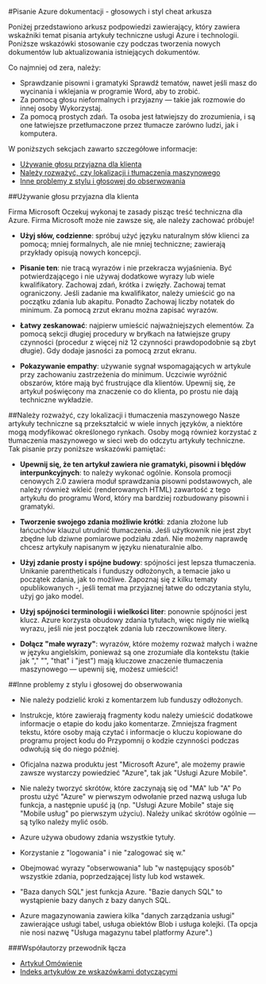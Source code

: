 <properties title="" pageTitle="Pisanie Azure dokumentacji - głosowych i styl cheat arkusza" description="Styl i głosu informacje ułatwiają tworzenie treść techniczna Centrum dokumentacji Azure." metaKeywords="" services="" solutions="" documentationCenter="" authors="tysonn" videoId="" scriptId="" manager="required" />

<tags ms.service="contributor-guide" ms.devlang="" ms.topic="article" ms.tgt_pltfrm="" ms.workload="" ms.date="12/16/2014" ms.author="glenga" />

#<a name="writing-azure-documentation---style-and-voice-cheat-sheet"></a>Pisanie Azure dokumentacji - głosowych i styl cheat arkusza

Poniżej przedstawiono arkusz podpowiedzi zawierający, który zawiera wskaźniki temat pisania artykuły techniczne usługi Azure i technologii. Poniższe wskazówki stosowanie czy podczas tworzenia nowych dokumentów lub aktualizowania istniejących dokumentów.

Co najmniej od zera, należy:

- Sprawdzanie pisowni i gramatyki Sprawdź tematów, nawet jeśli masz do wycinania i wklejania w programie Word, aby to zrobić.
- Za pomocą głosu nieformalnych i przyjazny — takie jak rozmowie do innej osoby Wykorzystaj.
- Za pomocą prostych zdań. Ta osoba jest łatwiejszy do zrozumienia, i są one łatwiejsze przetłumaczone przez tłumacze zarówno ludzi, jak i komputera.

W poniższych sekcjach zawarto szczegółowe informacje:

+ [Używanie głosu przyjazna dla klienta]
+ [Należy rozważyć, czy lokalizacji i tłumaczenia maszynowego]
+ [Inne problemy z stylu i głosowej do obserwowania]


##<a name="use-a-customer-friendly-voice"></a>Używanie głosu przyjazna dla klienta

Firma Microsoft Oczekuj wykonaj te zasady pisząc treść techniczna dla Azure. Firma Microsoft może nie zawsze się, ale należy zachować próbuje!

- **Użyj słów, codzienne**: spróbuj użyć języku naturalnym słów klienci za pomocą; mniej formalnych, ale nie mniej techniczne; zawierają przykłady opisują nowych koncepcji.

- **Pisanie ten**: nie tracą wyrazów i nie przekracza wyjaśnienia. Być potwierdzającego i nie używaj dodatkowe wyrazy lub wiele kwalifikatory. Zachowaj zdań, krótka i zwięzły. Zachowaj temat ograniczony. Jeśli zadanie ma kwalifikator, należy umieścić go na początku zdania lub akapitu. Ponadto Zachowaj liczby notatek do minimum. Za pomocą zrzut ekranu można zapisać wyrazów.

- **Łatwy zeskanować**: najpierw umieścić najważniejszych elementów. Za pomocą sekcji długiej procedury w bryłkach na łatwiejsze grupy czynności (procedur z więcej niż 12 czynności prawdopodobnie są zbyt długie). Gdy dodaje jasności za pomocą zrzut ekranu.

- **Pokazywanie empathy**: używanie sygnał wspomagających w artykule przy zachowaniu zastrzeżenia do minimum. Uczciwie wyróżnić obszarów, które mają być frustrujące dla klientów. Upewnij się, że artykuł poświęcony ma znaczenie co do klienta, po prostu nie dają techniczne wykładzie.

##<a name="consider-localization-and-machine-translation"></a>Należy rozważyć, czy lokalizacji i tłumaczenia maszynowego
Nasze artykuły techniczne są przekształcić w wiele innych języków, a niektóre mogą modyfikować określonego rynkach. Osoby mogą również korzystać z tłumaczenia maszynowego w sieci web do odczytu artykuły techniczne. Tak pisanie przy poniższe wskazówki pamiętać:

- **Upewnij się, że ten artykuł zawiera nie gramatyki, pisowni i błędów interpunkcyjnych**: to należy wykonać ogólnie. Konsola promocji cenowych 2.0 zawiera moduł sprawdzania pisowni podstawowych, ale należy również wkleić (renderowanych HTML) zawartość z tego artykułu do programu Word, który ma bardziej rozbudowany pisowni i gramatyki.

- **Tworzenie swojego zdania możliwie krótki**: zdania złożone lub łańcuchów klauzul utrudnić tłumaczenia. Jeśli użytkownik nie jest zbyt zbędne lub dziwne pomiarowe podziału zdań. Nie możemy naprawdę chcesz artykuły napisanym w języku nienaturalnie albo.

- **Użyj zdanie prosty i spójne budowy**: spójności jest lepsza tłumaczenia. Unikanie parentheticals i funduszy odłożonych, a temacie jako u początek zdania, jak to możliwe. Zapoznaj się z kilku tematy opublikowanych -, jeśli temat ma przyjaznej łatwe do odczytania stylu, użyj go jako model.

- **Użyj spójności terminologii i wielkości liter**: ponownie spójności jest klucz. Azure korzysta obudowy zdania tytułach, więc nigdy nie wielką wyrazu, jeśli nie jest początek zdania lub rzeczownikowe litery.

- **Dołącz "małe wyrazy"**: wyrazów, które możemy rozważ małych i ważne w języku angielskim, ponieważ są one zrozumiałe dla kontekstu (takie jak "," "", "that" i "jest") mają kluczowe znaczenie tłumaczenia maszynowego — upewnij się, możesz umieścić!

##<a name="other-style-and-voice-issues-to-watch-for"></a>Inne problemy z stylu i głosowej do obserwowania

- Nie należy podzielić kroki z komentarzem lub funduszy odłożonych.

- Instrukcje, które zawierają fragmenty kodu należy umieścić dodatkowe informacje o etapie do kodu jako komentarze. Zmniejsza fragment tekstu, które osoby mają czytać i informacje o kluczu kopiowane do programu project kodu do Przypomnij o kodzie czynności podczas odwołują się do niego później.

- Oficjalna nazwa produktu jest "Microsoft Azure", ale możemy prawie zawsze wystarczy powiedzieć "Azure", tak jak "Usługi Azure Mobile".

- Nie należy tworzyć skrótów, które zaczynają się od "MA" lub "A" Po prostu użyć "Azure" w pierwszym odwołanie przed nazwą usługa lub funkcja, a następnie upuść ją (np. "Usługi Azure Mobile" staje się "Mobile usług" po pierwszym użyciu). Należy unikać skrótów ogólnie — są tylko należy mylić osób.

- Azure używa obudowy zdania wszystkie tytuły.

- Korzystanie z "logowania" i nie "zalogować się w."

- Obejmować wyrazy "obserwowania" lub "w następujący sposób" wszystkie zdania, poprzedzającej listy lub kod wstawek.

- "Baza danych SQL" jest funkcja Azure. "Bazie danych SQL" to wystąpienie bazy danych z bazy danych SQL.

- Azure magazynowania zawiera kilka "danych zarządzania usługi" zawierające usługi tabel, usługa obiektów Blob i usługa kolejki. (Ta opcja nie nosi nazwę "Usługa magazynu tabel platformy Azure".)




###<a name="contributors-guide-links"></a>Współautorzy przewodnik łącza

- [Artykuł Omówienie](./../README.md)
- [Indeks artykułów ze wskazówkami dotyczącymi](./contributor-guide-index.md)



<!--Anchors-->
[Używanie głosu przyjazna dla klienta]: #use-a-customer-friendly-voice
[Należy rozważyć, czy lokalizacji i tłumaczenia maszynowego]: #consider-localization-and-machine-translation
[inne problemy z stylu i głosowej do obserwowania]: #other-style-and-voice-issues-to-watch-for
